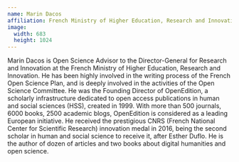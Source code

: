 ```yaml
---
name: Marin Dacos
affiliation: French Ministry of Higher Education, Research and Innovation (MESRI)
image:
  width: 683
  height: 1024
---
```


Marin Dacos is Open Science Advisor to the Director-General for Research and Innovation at the French Ministry of Higher Education, Research and Innovation. He has been highly involved in the writing process of the French Open Science Plan, and is deeply involved in the activities of the Open Science Committee. He was the Founding Director of OpenEdition, a scholarly infrastructure dedicated to open access publications in human and social sciences (HSS), created in 1999. With more than 500 journals, 6000 books, 2500 academic blogs, OpenEdition is considered as a leading European initiative. He received the prestigious CNRS (French National Center for Scientific Research) innovation medal in 2016, being the second scholar in human and social science to receive it, after Esther Duflo. He is the author of dozen of articles and two books about digital humanities and open science.
